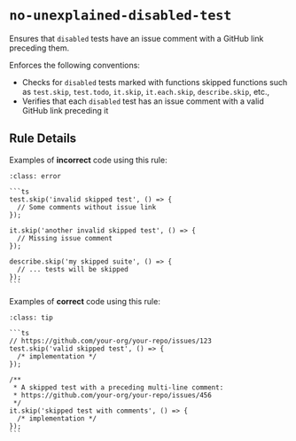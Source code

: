 # `no-unexplained-disabled-test`

Ensures that `disabled` tests have an issue comment with a GitHub link preceding
them.

Enforces the following conventions:

- Checks for `disabled` tests marked with functions skipped functions such as
  `test.skip`, `test.todo`, `it.skip`, `it.each.skip`, `describe.skip`, etc.,
- Verifies that each `disabled` test has an issue comment with a valid GitHub
  link preceding it

## Rule Details

Examples of **incorrect** code using this rule:

````{admonition} Incorrect
:class: error

```ts
test.skip('invalid skipped test', () => {
  // Some comments without issue link
});

it.skip('another invalid skipped test', () => {
  // Missing issue comment
});

describe.skip('my skipped suite', () => {
  // ... tests will be skipped
});
```
````

Examples of **correct** code using this rule:

````{admonition} Correct
:class: tip

```ts
// https://github.com/your-org/your-repo/issues/123
test.skip('valid skipped test', () => {
  /* implementation */
});

/**
 * A skipped test with a preceding multi-line comment:
 * https://github.com/your-org/your-repo/issues/456
 */
it.skip('skipped test with comments', () => {
  /* implementation */
});
```
````

